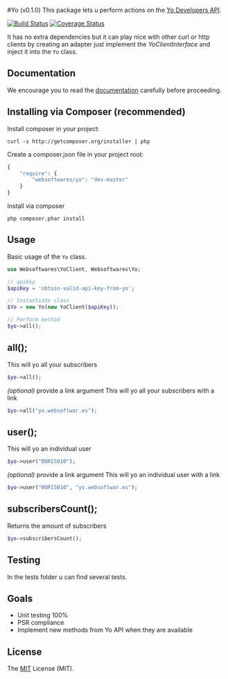 #Yo (v0.1.0)
This package lets u perform actions on the [Yo Developers API](http://dev.justyo.co/ "Yo Developers API").

[![Build Status](https://api.travis-ci.org/websoftwares/yo.png)](https://travis-ci.org/websoftwares/wk2014)
[![Coverage Status](https://img.shields.io/coveralls/websoftwares/yo.svg)](https://coveralls.io/r/websoftwares/yo?branch=master)

It has no extra dependencies but it can play nice with other curl or http clients by creating an adapter
just implement the _YoClientInterface_ and inject it into the `Yo` class.

## Documentation
We encourage you to read the [documentation](http://dev.justyo.co/documents.html "dev.justyo.co") carefully before proceeding.

## Installing via Composer (recommended)

Install composer in your project:
```
curl -s http://getcomposer.org/installer | php
```

Create a composer.json file in your project root:
```php
{
    "require": {
        "websoftwares/yo": "dev-master"
    }
}
```

Install via composer
```
php composer.phar install
```

## Usage
Basic usage of the `Yo` class.

```php
use Websoftwares\YoClient, Websoftwares\Yo;

// apiKey
$apiKey = 'obtain-valid-api-key-from-yo';

// Instantiate class
$Yo = new Yo(new YoClient($apiKey));

// Perform method
$yo->all();
```

## all();
This will yo all your subscribers
```php
$yo->all();
```
_(optional)_
provide a link argument
This will yo all your subscribers with a link
```php
$yo->all("yo.websoftwar.es");
```

## user();
This will yo an individual user
```php
$yo->user("BORIS010");
```
_(optional)_
provide a link argument
This will yo an individual user with a link
```php
$yo->user("BORIS010", "yo.websoftwar.es");
```

## subscribersCount();
Returns the amount of subscribers
```php
$yo->subscribersCount();
```

## Testing
In the tests folder u can find several tests.

## Goals

* Unit testing 100%
* PSR compliance
* Implement new methods from Yo API when they are available

## License
The [MIT](http://opensource.org/licenses/MIT "MIT") License (MIT).